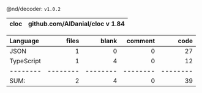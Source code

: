 @nd/decoder: `v1.0.2`

cloc|github.com/AlDanial/cloc v 1.84
--- | ---

Language|files|blank|comment|code
:-------|-------:|-------:|-------:|-------:
JSON|1|0|0|27
TypeScript|1|4|0|12
--------|--------|--------|--------|--------
SUM:|2|4|0|39